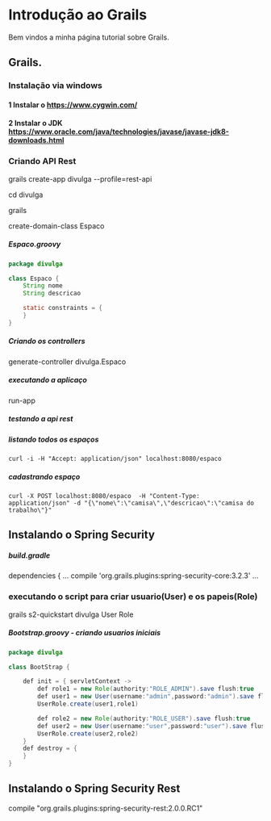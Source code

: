 # Introdução ao Grails

Bem vindos a minha página tutorial sobre Grails.

## Grails.

### Instalação via windows

#### 1 Instalar o https://www.cygwin.com/
#### 2 Instalar o JDK https://www.oracle.com/java/technologies/javase/javase-jdk8-downloads.html


### Criando API Rest

grails create-app divulga --profile=rest-api

cd divulga

grails

create-domain-class Espaco

##### Espaco.groovy
~~~ java
package divulga

class Espaco {
	String nome
	String descricao

    static constraints = {
    }
}
~~~
##### Criando os controllers
generate-controller divulga.Espaco

##### executando a aplicaço
run-app

##### testando a api rest

##### listando todos os espaços
~~~
curl -i -H "Accept: application/json" localhost:8080/espaco
~~~

##### cadastrando espaço
~~~
curl -X POST localhost:8080/espaco  -H "Content-Type: application/json" -d "{\"nome\":\"camisa\",\"descricao\":\"camisa do trabalho\"}"
~~~

## Instalando o Spring Security

##### build.gradle
dependencies {
   ...
   compile 'org.grails.plugins:spring-security-core:3.2.3'
   ...

### executando o script para criar usuario(User) e os papeis(Role)
grails s2-quickstart divulga User Role


##### Bootstrap.groovy - criando usuarios iniciais
~~~ Java
package divulga

class BootStrap {

    def init = { servletContext ->
    	def role1 = new Role(authority:"ROLE_ADMIN").save flush:true
        def user1 = new User(username:"admin",password:"admin").save flush:true
    	UserRole.create(user1,role1)

    	def role2 = new Role(authority:"ROLE_USER").save flush:true
		def user2 = new User(username:"user",password:"user").save flush:true
		UserRole.create(user2,role2)
    }
    def destroy = {
    }
}

~~~


## Instalando o Spring Security Rest

compile "org.grails.plugins:spring-security-rest:2.0.0.RC1"

